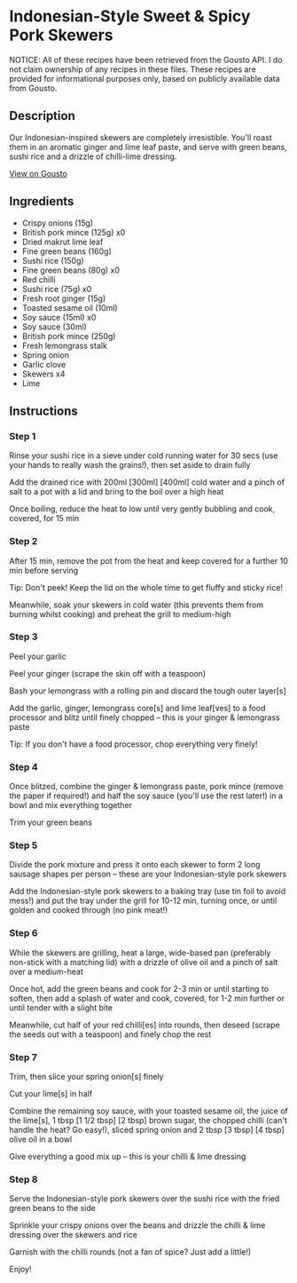 # Indonesian-Style Sweet & Spicy Pork Skewers

NOTICE: All of these recipes have been retrieved from the Gousto API. I do not claim ownership of any recipes in these files. These recipes are provided for informational purposes only, based on publicly available data from Gousto.

## Description

Our Indonesian-inspired skewers are completely irresistible. You'll roast them in an aromatic ginger and lime leaf paste, and serve with green beans, sushi rice and a drizzle of chilli-lime dressing. 

[View on Gousto](https://www.gousto.co.uk/recipes/cookbook/sweet-spicy-indonesian-pork-skewers)

## Ingredients

- Crispy onions (15g)
- British pork mince (125g) x0
- Dried makrut lime leaf
- Fine green beans (160g)
- Sushi rice (150g)
- Fine green beans (80g) x0
- Red chilli
- Sushi rice (75g) x0
- Fresh root ginger (15g)
- Toasted sesame oil (10ml)
- Soy sauce (15ml) x0
- Soy sauce (30ml)
- British pork mince (250g)
- Fresh lemongrass stalk
- Spring onion
- Garlic clove
- Skewers x4
- Lime

## Instructions


### Step 1

Rinse your sushi rice in a sieve under cold running water for 30 secs (use your hands to really wash the grains!), then set aside to drain fully

Add the drained rice with 200ml <span class="text-purple">[300ml]</span> <span class="text-danger">[400ml]</span> cold water and a pinch of salt to a pot with a lid and bring to the boil over a high heat

Once boiling, reduce the heat to low until very gently bubbling and cook, covered, for 15 min


### Step 2

After 15 min, remove the pot from the heat and keep covered for a further 10 min before serving

Tip: Don't peek! Keep the lid on the whole time to get fluffy and sticky rice!

Meanwhile, soak your skewers in cold water (this prevents them from burning whilst cooking) and preheat the grill to medium-high


### Step 3

Peel your garlic

Peel your ginger (scrape the skin off with a teaspoon)

Bash your lemongrass with a rolling pin and discard the tough outer layer[s]

Add the garlic, ginger, lemongrass core[s] and lime leaf[ves]<span class="text-danger"> </span>to a food processor and blitz until finely chopped – this is your ginger & lemongrass paste

Tip: If you don't have a food processor, chop everything very finely!


### Step 4

Once blitzed, combine the ginger & lemongrass paste, pork mince (remove the paper if required!) and half the soy sauce (you'll use the rest later!) in a bowl and mix everything together

Trim your green beans


### Step 5

Divide the pork mixture and press it onto each skewer to form 2 long sausage shapes per person – these are your Indonesian-style pork skewers

Add the Indonesian-style pork skewers to a baking tray (use tin foil to avoid mess!) and put the tray under the grill for 10-12 min, turning once, or until golden and cooked through (no pink meat!)


### Step 6

While the skewers are grilling, heat a large, wide-based pan (preferably non-stick with a matching lid) with a drizzle of olive oil and a pinch of salt over a medium-heat

Once hot, add the green beans and cook for 2-3 min or until starting to soften, then add a splash of water and cook, covered, for 1-2 min further or until tender with a slight bite

Meanwhile, cut half of your red chilli[es] into rounds, then deseed (scrape the seeds out with a teaspoon) and finely chop the rest


### Step 7

Trim, then slice your spring onion[s] finely

Cut your lime[s]<span class="text-danger"> </span>in half

Combine the remaining soy sauce, with your toasted sesame oil, the juice of the lime[s], 1 tbsp <span class="text-purple">[1 1/2 tbsp]</span> <span class="text-danger">[2 tbsp]</span> brown sugar, the chopped chilli (can't handle the heat? Go easy!), sliced spring onion and 2 tbsp <span class="text-purple">[3 tbsp]</span> <span class="text-danger">[4 tbsp]</span> olive oil in a bowl

Give everything a good mix up – this is your chilli & lime dressing

### Step 8

Serve the Indonesian-style pork skewers over the sushi rice with the fried green beans to the side

Sprinkle your crispy onions over the beans and drizzle the chilli & lime dressing over the skewers and rice

Garnish with the chilli rounds (not a fan of spice? Just add a little!)

Enjoy!

